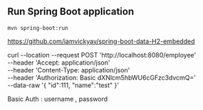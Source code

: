 
## Run Spring Boot application
```
mvn spring-boot:run
```
https://github.com/iamvickyav/spring-boot-data-H2-embedded

curl --location --request POST 'http://localhost:8080/employee' \
--header 'Accept: application/json' \
--header 'Content-Type: application/json' \
--header 'Authorization: Basic dXNlcm5hbWU6cGFzc3dvcmQ=' \
--data-raw '{
	"id":111,
    "name":"test"
}'

Basic Auth : username , password
